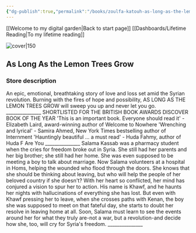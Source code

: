 ```yaml
---
{"dg-publish":true,"permalink":"/books/zoulfa-katouh-as-long-as-the-lemon-trees-grow/","title":"\"As Long As the Lemon Trees Grow\""}
---
```


[[Welcome to my digital garden\|Back to start page]]
[[Dashboards/Lifetime Reading\|To my lifetime reading]]


![cover|150](http://books.google.com/books/content?id=11mHEAAAQBAJ&printsec=frontcover&img=1&zoom=1&edge=curl&source=gbs_api)

## As Long As the Lemon Trees Grow


### Store description

An epic, emotional, breathtaking story of love and loss set amid the Syrian revolution. Burning with the fires of hope and possibility, AS LONG AS THE LEMON TREES GROW will sweep you up and never let you go. _______________ SHORTLISTED FOR THE BRITISH BOOK AWARDS DISCOVER BOOK OF THE YEAR 'This is an important book. Everyone should read it' - Elizabeth Laird, award-winning author of Welcome to Nowhere 'Wrenching and lyrical' - Samira Ahmed, New York Times bestselling author of Internment 'Hauntingly beautiful ... a must read' - Huda Fahmy, author of Huda F Are You _______________ Salama Kassab was a pharmacy student when the cries for freedom broke out in Syria. She still had her parents and her big brother; she still had her home. She was even supposed to be meeting a boy to talk about marriage. Now Salama volunteers at a hospital in Homs, helping the wounded who flood through the doors. She knows that she should be thinking about leaving, but who will help the people of her beloved country if she doesn't? With her heart so conflicted, her mind has conjured a vision to spur her to action. His name is Khawf, and he haunts her nights with hallucinations of everything she has lost. But even with Khawf pressing her to leave, when she crosses paths with Kenan, the boy she was supposed to meet on that fateful day, she starts to doubt her resolve in leaving home at all. Soon, Salama must learn to see the events around her for what they truly are-not a war, but a revolution-and decide how she, too, will cry for Syria's freedom. _______________


```